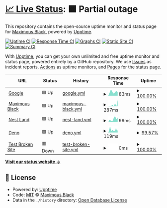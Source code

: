# [📈 Live Status](https://maximousblk.github.io/status): <!--live status--> **🟧 Partial outage**

This repository contains the open-source uptime monitor and status page for [Maximous Black](maximousblk.now.sh), powered by [Upptime](https://github.com/upptime/upptime).

[![Uptime CI](https://github.com/maximousblk/status/workflows/Uptime%20CI/badge.svg)](https://github.com/maximousblk/status/actions?query=workflow%3A%22Uptime+CI%22)
[![Response Time CI](https://github.com/maximousblk/status/workflows/Response%20Time%20CI/badge.svg)](https://github.com/maximousblk/status/actions?query=workflow%3A%22Response+Time+CI%22)
[![Graphs CI](https://github.com/maximousblk/status/workflows/Graphs%20CI/badge.svg)](https://github.com/maximousblk/status/actions?query=workflow%3A%22Graphs+CI%22)
[![Static Site CI](https://github.com/maximousblk/status/workflows/Static%20Site%20CI/badge.svg)](https://github.com/maximousblk/status/actions?query=workflow%3A%22Static+Site+CI%22)
[![Summary CI](https://github.com/maximousblk/status/workflows/Summary%20CI/badge.svg)](https://github.com/maximousblk/status/actions?query=workflow%3A%22Summary+CI%22)

With [Upptime](https://upptime.js.org), you can get your own unlimited and free uptime monitor and status page, powered entirely by a GitHub repository. We use [Issues](https://github.com/maximousblk/status/issues) as incident reports, [Actions](https://github.com/maximousblk/status/actions) as uptime monitors, and [Pages](https://maximousblk.github.io/status) for the status page.

<!--start: status pages-->
<!-- This summary is generated by Upptime (https://github.com/upptime/upptime) -->
<!-- Do not edit this manually, your changes will be overwritten -->
<!-- prettier-ignore -->
| URL | Status | History | Response Time | Uptime |
| --- | ------ | ------- | ------------- | ------ |
| <img alt="" src="https://www.google.com/favicon.ico" height="13"> [Google](https://www.google.com) | 🟩 Up | [google.yml](https://github.com/maximousblk/status/commits/HEAD/history/google.yml) | <details><summary><img alt="Response time graph" src="./graphs/google/response-time-week.png" height="20"> 83ms</summary><br><a href="https://maximousblk.github.io/status/history/google"><img alt="Response time 76" src="https://img.shields.io/endpoint?url=https%3A%2F%2Fraw.githubusercontent.com%2Fmaximousblk%2Fstatus%2FHEAD%2Fapi%2Fgoogle%2Fresponse-time.json"></a><br><a href="https://maximousblk.github.io/status/history/google"><img alt="24-hour response time 78" src="https://img.shields.io/endpoint?url=https%3A%2F%2Fraw.githubusercontent.com%2Fmaximousblk%2Fstatus%2FHEAD%2Fapi%2Fgoogle%2Fresponse-time-day.json"></a><br><a href="https://maximousblk.github.io/status/history/google"><img alt="7-day response time 83" src="https://img.shields.io/endpoint?url=https%3A%2F%2Fraw.githubusercontent.com%2Fmaximousblk%2Fstatus%2FHEAD%2Fapi%2Fgoogle%2Fresponse-time-week.json"></a><br><a href="https://maximousblk.github.io/status/history/google"><img alt="30-day response time 83" src="https://img.shields.io/endpoint?url=https%3A%2F%2Fraw.githubusercontent.com%2Fmaximousblk%2Fstatus%2FHEAD%2Fapi%2Fgoogle%2Fresponse-time-month.json"></a><br><a href="https://maximousblk.github.io/status/history/google"><img alt="1-year response time 76" src="https://img.shields.io/endpoint?url=https%3A%2F%2Fraw.githubusercontent.com%2Fmaximousblk%2Fstatus%2FHEAD%2Fapi%2Fgoogle%2Fresponse-time-year.json"></a></details> | <details><summary><a href="https://maximousblk.github.io/status/history/google">100.00%</a></summary><a href="https://maximousblk.github.io/status/history/google"><img alt="All-time uptime 100.00%" src="https://img.shields.io/endpoint?url=https%3A%2F%2Fraw.githubusercontent.com%2Fmaximousblk%2Fstatus%2FHEAD%2Fapi%2Fgoogle%2Fuptime.json"></a><br><a href="https://maximousblk.github.io/status/history/google"><img alt="24-hour uptime 100.00%" src="https://img.shields.io/endpoint?url=https%3A%2F%2Fraw.githubusercontent.com%2Fmaximousblk%2Fstatus%2FHEAD%2Fapi%2Fgoogle%2Fuptime-day.json"></a><br><a href="https://maximousblk.github.io/status/history/google"><img alt="7-day uptime 100.00%" src="https://img.shields.io/endpoint?url=https%3A%2F%2Fraw.githubusercontent.com%2Fmaximousblk%2Fstatus%2FHEAD%2Fapi%2Fgoogle%2Fuptime-week.json"></a><br><a href="https://maximousblk.github.io/status/history/google"><img alt="30-day uptime 100.00%" src="https://img.shields.io/endpoint?url=https%3A%2F%2Fraw.githubusercontent.com%2Fmaximousblk%2Fstatus%2FHEAD%2Fapi%2Fgoogle%2Fuptime-month.json"></a><br><a href="https://maximousblk.github.io/status/history/google"><img alt="1-year uptime 100.00%" src="https://img.shields.io/endpoint?url=https%3A%2F%2Fraw.githubusercontent.com%2Fmaximousblk%2Fstatus%2FHEAD%2Fapi%2Fgoogle%2Fuptime-year.json"></a></details>
| <img alt="" src="https://maximousblk.me/favicon.ico" height="13"> [Maximous Black](https://maximousblk.me) | 🟩 Up | [maximous-black.yml](https://github.com/maximousblk/status/commits/HEAD/history/maximous-black.yml) | <details><summary><img alt="Response time graph" src="./graphs/maximous-black/response-time-week.png" height="20"> 287ms</summary><br><a href="https://maximousblk.github.io/status/history/maximous-black"><img alt="Response time 183" src="https://img.shields.io/endpoint?url=https%3A%2F%2Fraw.githubusercontent.com%2Fmaximousblk%2Fstatus%2FHEAD%2Fapi%2Fmaximous-black%2Fresponse-time.json"></a><br><a href="https://maximousblk.github.io/status/history/maximous-black"><img alt="24-hour response time 1140" src="https://img.shields.io/endpoint?url=https%3A%2F%2Fraw.githubusercontent.com%2Fmaximousblk%2Fstatus%2FHEAD%2Fapi%2Fmaximous-black%2Fresponse-time-day.json"></a><br><a href="https://maximousblk.github.io/status/history/maximous-black"><img alt="7-day response time 287" src="https://img.shields.io/endpoint?url=https%3A%2F%2Fraw.githubusercontent.com%2Fmaximousblk%2Fstatus%2FHEAD%2Fapi%2Fmaximous-black%2Fresponse-time-week.json"></a><br><a href="https://maximousblk.github.io/status/history/maximous-black"><img alt="30-day response time 205" src="https://img.shields.io/endpoint?url=https%3A%2F%2Fraw.githubusercontent.com%2Fmaximousblk%2Fstatus%2FHEAD%2Fapi%2Fmaximous-black%2Fresponse-time-month.json"></a><br><a href="https://maximousblk.github.io/status/history/maximous-black"><img alt="1-year response time 183" src="https://img.shields.io/endpoint?url=https%3A%2F%2Fraw.githubusercontent.com%2Fmaximousblk%2Fstatus%2FHEAD%2Fapi%2Fmaximous-black%2Fresponse-time-year.json"></a></details> | <details><summary><a href="https://maximousblk.github.io/status/history/maximous-black">100.00%</a></summary><a href="https://maximousblk.github.io/status/history/maximous-black"><img alt="All-time uptime 99.98%" src="https://img.shields.io/endpoint?url=https%3A%2F%2Fraw.githubusercontent.com%2Fmaximousblk%2Fstatus%2FHEAD%2Fapi%2Fmaximous-black%2Fuptime.json"></a><br><a href="https://maximousblk.github.io/status/history/maximous-black"><img alt="24-hour uptime 100.00%" src="https://img.shields.io/endpoint?url=https%3A%2F%2Fraw.githubusercontent.com%2Fmaximousblk%2Fstatus%2FHEAD%2Fapi%2Fmaximous-black%2Fuptime-day.json"></a><br><a href="https://maximousblk.github.io/status/history/maximous-black"><img alt="7-day uptime 100.00%" src="https://img.shields.io/endpoint?url=https%3A%2F%2Fraw.githubusercontent.com%2Fmaximousblk%2Fstatus%2FHEAD%2Fapi%2Fmaximous-black%2Fuptime-week.json"></a><br><a href="https://maximousblk.github.io/status/history/maximous-black"><img alt="30-day uptime 100.00%" src="https://img.shields.io/endpoint?url=https%3A%2F%2Fraw.githubusercontent.com%2Fmaximousblk%2Fstatus%2FHEAD%2Fapi%2Fmaximous-black%2Fuptime-month.json"></a><br><a href="https://maximousblk.github.io/status/history/maximous-black"><img alt="1-year uptime 99.98%" src="https://img.shields.io/endpoint?url=https%3A%2F%2Fraw.githubusercontent.com%2Fmaximousblk%2Fstatus%2FHEAD%2Fapi%2Fmaximous-black%2Fuptime-year.json"></a></details>
| <img alt="" src="https://docs.nest.land/img/logo.svg" height="13"> [Nest Land](https://nest.land) | 🟩 Up | [nest-land.yml](https://github.com/maximousblk/status/commits/HEAD/history/nest-land.yml) | <details><summary><img alt="Response time graph" src="./graphs/nest-land/response-time-week.png" height="20"> 99ms</summary><br><a href="https://maximousblk.github.io/status/history/nest-land"><img alt="Response time 302" src="https://img.shields.io/endpoint?url=https%3A%2F%2Fraw.githubusercontent.com%2Fmaximousblk%2Fstatus%2FHEAD%2Fapi%2Fnest-land%2Fresponse-time.json"></a><br><a href="https://maximousblk.github.io/status/history/nest-land"><img alt="24-hour response time 146" src="https://img.shields.io/endpoint?url=https%3A%2F%2Fraw.githubusercontent.com%2Fmaximousblk%2Fstatus%2FHEAD%2Fapi%2Fnest-land%2Fresponse-time-day.json"></a><br><a href="https://maximousblk.github.io/status/history/nest-land"><img alt="7-day response time 99" src="https://img.shields.io/endpoint?url=https%3A%2F%2Fraw.githubusercontent.com%2Fmaximousblk%2Fstatus%2FHEAD%2Fapi%2Fnest-land%2Fresponse-time-week.json"></a><br><a href="https://maximousblk.github.io/status/history/nest-land"><img alt="30-day response time 155" src="https://img.shields.io/endpoint?url=https%3A%2F%2Fraw.githubusercontent.com%2Fmaximousblk%2Fstatus%2FHEAD%2Fapi%2Fnest-land%2Fresponse-time-month.json"></a><br><a href="https://maximousblk.github.io/status/history/nest-land"><img alt="1-year response time 302" src="https://img.shields.io/endpoint?url=https%3A%2F%2Fraw.githubusercontent.com%2Fmaximousblk%2Fstatus%2FHEAD%2Fapi%2Fnest-land%2Fresponse-time-year.json"></a></details> | <details><summary><a href="https://maximousblk.github.io/status/history/nest-land">100.00%</a></summary><a href="https://maximousblk.github.io/status/history/nest-land"><img alt="All-time uptime 99.99%" src="https://img.shields.io/endpoint?url=https%3A%2F%2Fraw.githubusercontent.com%2Fmaximousblk%2Fstatus%2FHEAD%2Fapi%2Fnest-land%2Fuptime.json"></a><br><a href="https://maximousblk.github.io/status/history/nest-land"><img alt="24-hour uptime 100.00%" src="https://img.shields.io/endpoint?url=https%3A%2F%2Fraw.githubusercontent.com%2Fmaximousblk%2Fstatus%2FHEAD%2Fapi%2Fnest-land%2Fuptime-day.json"></a><br><a href="https://maximousblk.github.io/status/history/nest-land"><img alt="7-day uptime 100.00%" src="https://img.shields.io/endpoint?url=https%3A%2F%2Fraw.githubusercontent.com%2Fmaximousblk%2Fstatus%2FHEAD%2Fapi%2Fnest-land%2Fuptime-week.json"></a><br><a href="https://maximousblk.github.io/status/history/nest-land"><img alt="30-day uptime 100.00%" src="https://img.shields.io/endpoint?url=https%3A%2F%2Fraw.githubusercontent.com%2Fmaximousblk%2Fstatus%2FHEAD%2Fapi%2Fnest-land%2Fuptime-month.json"></a><br><a href="https://maximousblk.github.io/status/history/nest-land"><img alt="1-year uptime 99.99%" src="https://img.shields.io/endpoint?url=https%3A%2F%2Fraw.githubusercontent.com%2Fmaximousblk%2Fstatus%2FHEAD%2Fapi%2Fnest-land%2Fuptime-year.json"></a></details>
| <img alt="" src="https://deno.land/favicon.ico" height="13"> [Deno](https://deno.land) | 🟩 Up | [deno.yml](https://github.com/maximousblk/status/commits/HEAD/history/deno.yml) | <details><summary><img alt="Response time graph" src="./graphs/deno/response-time-week.png" height="20"> 119ms</summary><br><a href="https://maximousblk.github.io/status/history/deno"><img alt="Response time 204" src="https://img.shields.io/endpoint?url=https%3A%2F%2Fraw.githubusercontent.com%2Fmaximousblk%2Fstatus%2FHEAD%2Fapi%2Fdeno%2Fresponse-time.json"></a><br><a href="https://maximousblk.github.io/status/history/deno"><img alt="24-hour response time 95" src="https://img.shields.io/endpoint?url=https%3A%2F%2Fraw.githubusercontent.com%2Fmaximousblk%2Fstatus%2FHEAD%2Fapi%2Fdeno%2Fresponse-time-day.json"></a><br><a href="https://maximousblk.github.io/status/history/deno"><img alt="7-day response time 119" src="https://img.shields.io/endpoint?url=https%3A%2F%2Fraw.githubusercontent.com%2Fmaximousblk%2Fstatus%2FHEAD%2Fapi%2Fdeno%2Fresponse-time-week.json"></a><br><a href="https://maximousblk.github.io/status/history/deno"><img alt="30-day response time 155" src="https://img.shields.io/endpoint?url=https%3A%2F%2Fraw.githubusercontent.com%2Fmaximousblk%2Fstatus%2FHEAD%2Fapi%2Fdeno%2Fresponse-time-month.json"></a><br><a href="https://maximousblk.github.io/status/history/deno"><img alt="1-year response time 204" src="https://img.shields.io/endpoint?url=https%3A%2F%2Fraw.githubusercontent.com%2Fmaximousblk%2Fstatus%2FHEAD%2Fapi%2Fdeno%2Fresponse-time-year.json"></a></details> | <details><summary><a href="https://maximousblk.github.io/status/history/deno">99.57%</a></summary><a href="https://maximousblk.github.io/status/history/deno"><img alt="All-time uptime 99.91%" src="https://img.shields.io/endpoint?url=https%3A%2F%2Fraw.githubusercontent.com%2Fmaximousblk%2Fstatus%2FHEAD%2Fapi%2Fdeno%2Fuptime.json"></a><br><a href="https://maximousblk.github.io/status/history/deno"><img alt="24-hour uptime 100.00%" src="https://img.shields.io/endpoint?url=https%3A%2F%2Fraw.githubusercontent.com%2Fmaximousblk%2Fstatus%2FHEAD%2Fapi%2Fdeno%2Fuptime-day.json"></a><br><a href="https://maximousblk.github.io/status/history/deno"><img alt="7-day uptime 99.57%" src="https://img.shields.io/endpoint?url=https%3A%2F%2Fraw.githubusercontent.com%2Fmaximousblk%2Fstatus%2FHEAD%2Fapi%2Fdeno%2Fuptime-week.json"></a><br><a href="https://maximousblk.github.io/status/history/deno"><img alt="30-day uptime 99.86%" src="https://img.shields.io/endpoint?url=https%3A%2F%2Fraw.githubusercontent.com%2Fmaximousblk%2Fstatus%2FHEAD%2Fapi%2Fdeno%2Fuptime-month.json"></a><br><a href="https://maximousblk.github.io/status/history/deno"><img alt="1-year uptime 99.91%" src="https://img.shields.io/endpoint?url=https%3A%2F%2Fraw.githubusercontent.com%2Fmaximousblk%2Fstatus%2FHEAD%2Fapi%2Fdeno%2Fuptime-year.json"></a></details>
| <img alt="" src="https://favicons.githubusercontent.com/null" height="13"> [Test Broken Site](this.site.does.not.exist) | 🟥 Down | [test-broken-site.yml](https://github.com/maximousblk/status/commits/HEAD/history/test-broken-site.yml) | <details><summary><img alt="Response time graph" src="./graphs/test-broken-site/response-time-week.png" height="20"> 0ms</summary><br><a href="https://maximousblk.github.io/status/history/test-broken-site"><img alt="Response time 0" src="https://img.shields.io/endpoint?url=https%3A%2F%2Fraw.githubusercontent.com%2Fmaximousblk%2Fstatus%2FHEAD%2Fapi%2Ftest-broken-site%2Fresponse-time.json"></a><br><a href="https://maximousblk.github.io/status/history/test-broken-site"><img alt="24-hour response time 0" src="https://img.shields.io/endpoint?url=https%3A%2F%2Fraw.githubusercontent.com%2Fmaximousblk%2Fstatus%2FHEAD%2Fapi%2Ftest-broken-site%2Fresponse-time-day.json"></a><br><a href="https://maximousblk.github.io/status/history/test-broken-site"><img alt="7-day response time 0" src="https://img.shields.io/endpoint?url=https%3A%2F%2Fraw.githubusercontent.com%2Fmaximousblk%2Fstatus%2FHEAD%2Fapi%2Ftest-broken-site%2Fresponse-time-week.json"></a><br><a href="https://maximousblk.github.io/status/history/test-broken-site"><img alt="30-day response time 0" src="https://img.shields.io/endpoint?url=https%3A%2F%2Fraw.githubusercontent.com%2Fmaximousblk%2Fstatus%2FHEAD%2Fapi%2Ftest-broken-site%2Fresponse-time-month.json"></a><br><a href="https://maximousblk.github.io/status/history/test-broken-site"><img alt="1-year response time 0" src="https://img.shields.io/endpoint?url=https%3A%2F%2Fraw.githubusercontent.com%2Fmaximousblk%2Fstatus%2FHEAD%2Fapi%2Ftest-broken-site%2Fresponse-time-year.json"></a></details> | <details><summary><a href="https://maximousblk.github.io/status/history/test-broken-site">100.00%</a></summary><a href="https://maximousblk.github.io/status/history/test-broken-site"><img alt="All-time uptime 100.00%" src="https://img.shields.io/endpoint?url=https%3A%2F%2Fraw.githubusercontent.com%2Fmaximousblk%2Fstatus%2FHEAD%2Fapi%2Ftest-broken-site%2Fuptime.json"></a><br><a href="https://maximousblk.github.io/status/history/test-broken-site"><img alt="24-hour uptime 100.00%" src="https://img.shields.io/endpoint?url=https%3A%2F%2Fraw.githubusercontent.com%2Fmaximousblk%2Fstatus%2FHEAD%2Fapi%2Ftest-broken-site%2Fuptime-day.json"></a><br><a href="https://maximousblk.github.io/status/history/test-broken-site"><img alt="7-day uptime 100.00%" src="https://img.shields.io/endpoint?url=https%3A%2F%2Fraw.githubusercontent.com%2Fmaximousblk%2Fstatus%2FHEAD%2Fapi%2Ftest-broken-site%2Fuptime-week.json"></a><br><a href="https://maximousblk.github.io/status/history/test-broken-site"><img alt="30-day uptime 100.00%" src="https://img.shields.io/endpoint?url=https%3A%2F%2Fraw.githubusercontent.com%2Fmaximousblk%2Fstatus%2FHEAD%2Fapi%2Ftest-broken-site%2Fuptime-month.json"></a><br><a href="https://maximousblk.github.io/status/history/test-broken-site"><img alt="1-year uptime 100.00%" src="https://img.shields.io/endpoint?url=https%3A%2F%2Fraw.githubusercontent.com%2Fmaximousblk%2Fstatus%2FHEAD%2Fapi%2Ftest-broken-site%2Fuptime-year.json"></a></details>

<!--end: status pages-->

[**Visit our status website →**](https://maximousblk.github.io/status)

## 📄 License

- Powered by: [Upptime](https://github.com/upptime/upptime)
- Code: [MIT](./LICENSE) © [Maximous Black](maximousblk.now.sh)
- Data in the `./history` directory: [Open Database License](https://opendatacommons.org/licenses/odbl/1-0/)

